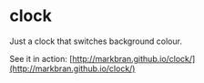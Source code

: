 # clock
Just a clock that switches background colour.

See it in action: [http://markbran.github.io/clock/](http://markbran.github.io/clock/)
